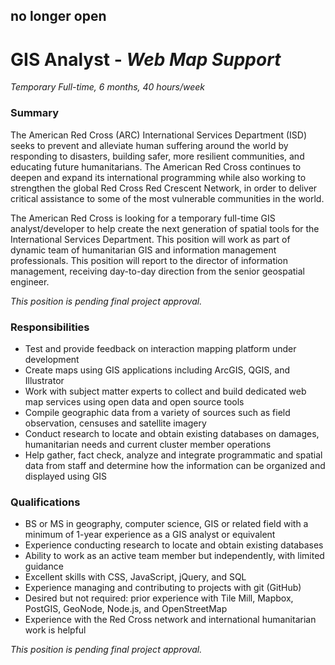 ## no longer open

GIS Analyst - *Web Map Support*
========
*Temporary Full-time, 6 months, 40 hours/week*

### Summary
The American Red Cross (ARC) International Services Department (ISD) seeks to prevent and alleviate human suffering around the world by responding to disasters, building safer, more resilient communities, and educating future humanitarians. The American Red Cross continues to deepen and expand its international programming while also working to strengthen the global Red Cross Red Crescent Network, in order to deliver critical assistance to some of the most vulnerable communities in the world.

The American Red Cross is looking for a temporary full-time GIS analyst/developer to help create the next generation of spatial tools for the International Services Department.  This position will work as part of dynamic team of humanitarian GIS and information management professionals.  This position will report to the director of information management, receiving day-to-day direction from the senior geospatial engineer.

*This position is pending final project approval.*

### Responsibilities
- Test and provide feedback on interaction mapping platform under development
- Create maps using GIS applications including ArcGIS, QGIS, and Illustrator
- Work with subject matter experts to collect and build dedicated web map services using open data and open source tools
- Compile geographic data from a variety of sources such as field observation, censuses and satellite imagery
- Conduct research to locate and obtain existing databases on damages, humanitarian needs and current cluster member operations
- Help gather, fact check, analyze and integrate programmatic and spatial data from staff and determine how the information can be organized and displayed using GIS

### Qualifications
- BS or MS in geography, computer science, GIS or related field with a minimum of 1-year experience as a GIS analyst or equivalent
- Experience conducting research to locate and obtain existing databases
- Ability to work as an active team member but independently, with limited guidance
- Excellent skills with CSS, JavaScript, jQuery, and SQL
- Experience managing and contributing to projects with git (GitHub)
- Desired but not required:  prior experience with Tile Mill, Mapbox, PostGIS, GeoNode, Node.js, and OpenStreetMap
- Experience with the Red Cross network and international humanitarian work is helpful

*This position is pending final project approval.*
